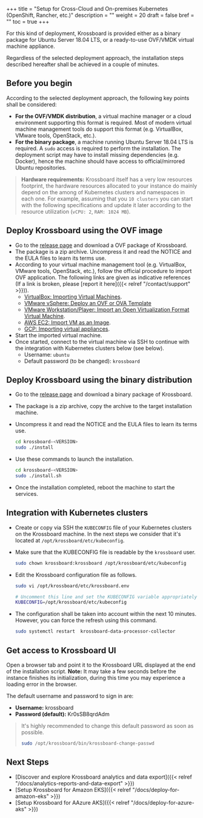 +++
title = "Setup for Cross-Cloud and On-premises Kubernetes (OpenShift, Rancher, etc.)"
description = ""
weight = 20
draft = false
bref = ""
toc = true 
+++

For this kind of deployment, Krossboard is provided either as a binary package for Ubuntu Server 18.04 LTS, or a ready-to-use OVF/VMDK virtual machine appliance.

Regardless of the selected deployment approach, the installation steps described hereafter shall be achieved in a couple of minutes. 

## Before you begin
According to the selected deployment approach, the following key points shall be considered:

* **For the OVF/VMDK distribution**, a virtual machine manager or a cloud environment supporting this format is required. Most of modern virtual machine management tools do support this format (e.g. VirtualBox, VMware tools, OpenStack, etc.).
* **For the binary package**, a machine running Ubuntu Server 18.04 LTS is required. A `sudo` access is required to perform the installation. The deployment script may have to install missing dependencies (e.g. Docker), hence the machine should have access to official/mirrored Ubuntu repositories.

> **Hardware requirements:** Krossboard itself has a very low resources footprint, the hardware resources allocated to your instance do mainly depend on the among of Kubernetes clusters and namespaces in each one. For example, assuming that you `10 clusters` you can start with the following specifications and update it later according to the resource utilization (`vCPU: 2`, `RAM: 1024 MB`).

## Deploy Krossboard using the OVF image

* Go to the [release page](https://github.com/2-alchemists/krossboard/releases) and download a OVF package of Krossboard.
* The package is a zip archive. Uncompress it and read the NOTICE and the EULA files to learn its terms use.
* According to your virtual machine management tool (e.g. VirtualBox, VMware tools, OpenStack, etc.), follow the official procedure to import OVF application. The following links are given as indicative references (If a link is broken, please [report it here]({{< relref "/contact/support" >}})).
  *  [VirtualBox: Importing Virtual Machines](https://docs.oracle.com/en/virtualization/virtualbox/6.0/user/ovf.html#ovf-about).
  * [VMware vSphere: Deploy an OVF or OVA Template](https://docs.vmware.com/en/VMware-vSphere/7.0/com.vmware.vsphere.vm_admin.doc/GUID-17BEDA21-43F6-41F4-8FB2-E01D275FE9B4.html)
  * [VMware Workstation/Player: Import an Open Virtualization Format Virtual Machine](https://docs.vmware.com/en/VMware-Workstation-Player-for-Linux/14.0/com.vmware.player.linux.using.doc/GUID-DDCBE9C0-0EC9-4D09-8042-18436DA62F7A.html).
  * [AWS EC2: Import VM as an Image](https://docs.aws.amazon.com/fr_fr/vm-import/latest/userguide/vmimport-image-import.html#import-vm-image).
  * [GCP: Importing virtual appliances](https://cloud.google.com/compute/docs/import/import-ovf-files).
* Start the imported virtual machine. 
* Once started, connect to the virtual machine via SSH to continue with the integration with Kubernetes clusters below (see below).
  * Username: `ubuntu`
  * Default password (to be changed): `krossboard`

## Deploy Krossboard using the binary distribution
* Go to the [release page](https://github.com/2-alchemists/krossboard/releases) and download a binary package of Krossboard.
* The package is a zip archive, copy the archive to the target installation machine.
* Uncompress it and read the NOTICE and the EULA files to learn its terms use.
  ```sh
  cd krossboard-<VERSION>
  sudo ./install
  ```
* Use these commands to launch the installation.

  ```sh
  cd krossboard-<VERSION>
  sudo ./install.sh
  ```
* Once the installation completed, reboot the machine to start the services.

## Integration with Kubernetes clusters
* Create or copy via SSH the `KUBECONFIG` file of your Kubernetes clusters on the Krossboard machine.
  In the next steps we consider that it's located at `/opt/krossboard/etc/kubeconfig`.

* Make sure that the KUBECONFIG file is readable by the `krossboard` user.
  
  ```sh
  sudo chown krossboard:krossboard /opt/krossboard/etc/kubeconfig
  ```

* Edit the Krossboard configuration file as follows.
  
  ```sh
  sudo vi /opt/krossboard/etc/krossboard.env

  # Uncomment this line and set the KUBECONFIG variable appropriately.
  KUBECONFIG=/opt/krossboard/etc/kubeconfig
  ```
  
* The configuration shall be taken into account within the next 10 minutes. However, you can force the refresh using this command.

  ```sh
  sudo systemctl restart  krossboard-data-processor-collector
  ```

## Get access to Krossboard UI
Open a browser tab and point it to the Krossboard URL displayed at the end of the installation script. **Note:** It may take a few seconds before the instance finishes its initialization, during this time you may experience a loading error in the browser.

The default username and password to sign in are:

* **Username:** krossboard
* **Password (default):** Kr0sSB8qrdAdm

> It's highly recommended to change this default password as soon as possible. 
> ```bash
> sudo /opt/krossboard/bin/krossboard-change-passwd
> ```

## Next Steps
* [Discover and explore Krossboard analytics and data export]({{< relref "/docs/analytics-reports-and-data-export" >}})
* [Setup Krossboard for Amazon EKS]({{< relref "/docs/deploy-for-amazon-eks" >}})
* [Setup Krossboard for AAzure AKS]({{< relref "/docs/deploy-for-azure-aks" >}})
